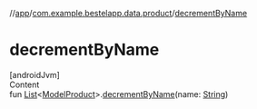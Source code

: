 //[app](../index.md)/[com.example.bestelapp.data.product](index.md)/[decrementByName](decrement-by-name.md)



# decrementByName  
[androidJvm]  
Content  
fun [List](https://kotlinlang.org/api/latest/jvm/stdlib/kotlin.collections/-list/index.html)<[ModelProduct](-model-product/index.md)>.[decrementByName](decrement-by-name.md)(name: [String](https://kotlinlang.org/api/latest/jvm/stdlib/kotlin/-string/index.html))  



